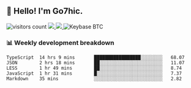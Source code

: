 ## 👋 Hello! I'm Go7hic.

 ![visitors count](https://visitors-by-url-pls-dont-use-this-in-your-repo.vercel.app/Go7hic-github-readme)
 <a href="https://twitter.com/Go7hic">
    <img src="https://img.shields.io/badge/-@Go7hic-1ca0f1?style=flat-square&labelColor=1ca0f1&logo=twitter&logoColor=white&link=https://twitter.com/Go7hic">
   <a/>
   <a href="mailto:gtfx0209@gmail.com">
    <img src="https://img.shields.io/badge/-gtfx0209@gmail.com-c14438?style=flat-square&logo=Gmail&logoColor=white&link=mailto:gtfx0209@gmail.com">
   <a/>
    ![Keybase BTC](https://img.shields.io/keybase/btc/Go7hic)
 <!--
🔭 I’m currently working
🌱 I’m currently learning
💬 Ask me about 
📫 How to reach me: 
⚡ Fun fact: 
-->
 <!--
![My Github Stats](https://github-readme-stats.vercel.app/api?username=Go7hic&show_icons=true&count_private=true)

-->

### 📊 Weekly development breakdown
<!--START_SECTION:waka-->
```text
TypeScript  14 hrs 9 mins       █████████████████░░░░░░░░   68.07 
JSON        2 hrs 18 mins       ██░░░░░░░░░░░░░░░░░░░░░░░   11.07 
LESS        1 hr 49 mins        ██░░░░░░░░░░░░░░░░░░░░░░░   8.74 
JavaScript  1 hr 31 mins        █░░░░░░░░░░░░░░░░░░░░░░░░   7.37 
Markdown    35 mins             ░░░░░░░░░░░░░░░░░░░░░░░░░   2.82
```
<!--END_SECTION:waka-->
    

